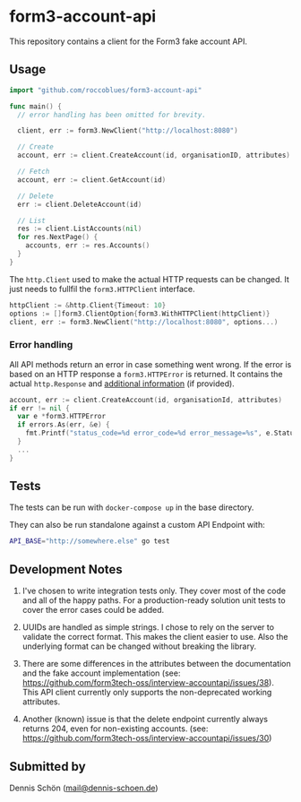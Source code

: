 # form3-account-api

This repository contains a client for the Form3 fake account API.

## Usage

```Go
import "github.com/roccoblues/form3-account-api"

func main() {
  // error handling has been omitted for brevity.

  client, err := form3.NewClient("http://localhost:8080")

  // Create
  account, err := client.CreateAccount(id, organisationID, attributes)

  // Fetch
  account, err := client.GetAccount(id)

  // Delete
  err := client.DeleteAccount(id)

  // List
  res := client.ListAccounts(nil)
  for res.NextPage() {
    accounts, err := res.Accounts()
  }
}
```

The `http.Client` used to make the actual HTTP requests can be changed. It just needs to fullfil the `form3.HTTPClient` interface.

```Go
httpClient := &http.Client{Timeout: 10}
options := []form3.ClientOption{form3.WithHTTPClient(httpClient)}
client, err := form3.NewClient("http://localhost:8080", options...)
```

### Error handling

All API methods return an error in case something went wrong. If the error is based on an HTTP response a `form3.HTTPError` is returned. It contains the actual `http.Response` and [additional information](https://api-docs.form3.tech/api.html#introduction-and-api-conventions-errors-and-status-codes) (if provided).

```Go
account, err := client.CreateAccount(id, organisationId, attributes)
if err != nil {
  var e *form3.HTTPError
  if errors.As(err, &e) {
    fmt.Printf("status_code=%d error_code=%d error_message=%s", e.StatusCode, e.ErrorCode, e.ErrorMessage)
  }
  ...
}
```

## Tests

The tests can be run with `docker-compose up` in the base directory.

They can also be run standalone against a custom API Endpoint with:

```Bash
API_BASE="http://somewhere.else" go test
```

## Development Notes

1. I've chosen to write integration tests only. They cover most of the code and all of the happy paths. For a production-ready solution unit tests to cover the error cases could be added.

2. UUIDs are handled as simple strings. I chose to rely on the server to validate the correct format. This makes the client easier to use. Also the underlying format can be changed without breaking the library.

3. There are some differences in the attributes between the documentation and the fake account implementation (see: https://github.com/form3tech-oss/interview-accountapi/issues/38).
This API client currently only supports the non-deprecated working attributes.

4. Another (known) issue is that the delete endpoint currently always returns 204, even for non-existing accounts. (see: https://github.com/form3tech-oss/interview-accountapi/issues/30)

## Submitted by

Dennis Schön (mail@dennis-schoen.de)
